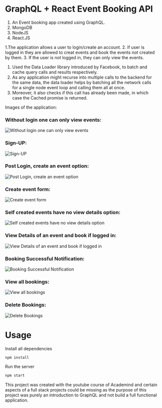# GraphQL + React Event Booking API

1. An Event booking app created using GraphQL.
2. MongoDB
3. NodeJS
4. React.JS

1.The application allows a user to login/create an account.
2. If user is logged in they are allowed to creat events and book the events not created by them.
3. If the user is not logged in, they can only view the events.

1. Used the Data Loader library introduced by Facebook, to batch and cache query calls and results respectively. 
2. As any application might recurse into multiple calls to the backend for the same data, the data loader helps by batching all the network calls for a single node event loop and calling them all at once. 
3. Moreover, it also checks if this call has already been made, in which case the Cached promise is returned.

Images of the application:
### Without login one can only view events:
![Without login one can only view events](https://i.imgur.com/DMyAjdK.png)
### Sign-UP:
![Sign-UP](https://i.imgur.com/esPRNoU.png)
### Post Login, create an event option:
![Post Login, create an event option](https://i.imgur.com/n6bxfte.png)
### Create event form:
![Create event form](https://i.imgur.com/Cwn9OXJ.png)
### Self created events have no view details option:
![Self created events have no view details option](https://i.imgur.com/n6bxfte.png)
### View Details of an event and book if logged in:
![View Details of an event and book if logged in](https://i.imgur.com/xkAzQDn.png)
### Booking Successful Notification:
![Booking Successful Notification](https://i.imgur.com/gqaWf1W.png)
### View all bookings:
![View all bookings](https://i.imgur.com/CsWtRfc.png)
### Delete Bookings:
![Delete Bookings](https://i.imgur.com/SAShAaQ.png)

# Usage

Install all dependencies
```sh
npm install
```

Run the server
```sh
npm start
```



This project was created with the youtube course of Academind and certain aspects of a full stack projects could be missing as the purpose of this project was purely an introduction to GraphQL and not build a full functional application.
